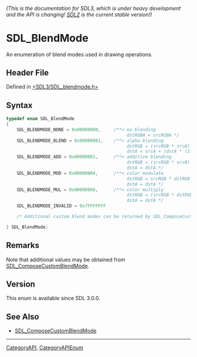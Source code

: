 ###### (This is the documentation for SDL3, which is under heavy development and the API is changing! [SDL2](https://wiki.libsdl.org/SDL2/) is the current stable version!)
# SDL_BlendMode

An enumeration of blend modes used in drawing operations.

## Header File

Defined in [<SDL3/SDL_blendmode.h>](https://github.com/libsdl-org/SDL/blob/main/include/SDL3/SDL_blendmode.h)

## Syntax

```c
typedef enum SDL_BlendMode
{
    SDL_BLENDMODE_NONE = 0x00000000,     /**< no blending
                                              dstRGBA = srcRGBA */
    SDL_BLENDMODE_BLEND = 0x00000001,    /**< alpha blending
                                              dstRGB = (srcRGB * srcA) + (dstRGB * (1-srcA))
                                              dstA = srcA + (dstA * (1-srcA)) */
    SDL_BLENDMODE_ADD = 0x00000002,      /**< additive blending
                                              dstRGB = (srcRGB * srcA) + dstRGB
                                              dstA = dstA */
    SDL_BLENDMODE_MOD = 0x00000004,      /**< color modulate
                                              dstRGB = srcRGB * dstRGB
                                              dstA = dstA */
    SDL_BLENDMODE_MUL = 0x00000008,      /**< color multiply
                                              dstRGB = (srcRGB * dstRGB) + (dstRGB * (1-srcA))
                                              dstA = dstA */
    SDL_BLENDMODE_INVALID = 0x7FFFFFFF

    /* Additional custom blend modes can be returned by SDL_ComposeCustomBlendMode() */

} SDL_BlendMode;
```

## Remarks

Note that additional values may be obtained from
[SDL_ComposeCustomBlendMode](SDL_ComposeCustomBlendMode).

## Version

This enum is available since SDL 3.0.0.

## See Also

* [SDL_ComposeCustomBlendMode](SDL_ComposeCustomBlendMode)

----
[CategoryAPI](CategoryAPI), [CategoryAPIEnum](CategoryAPIEnum)

